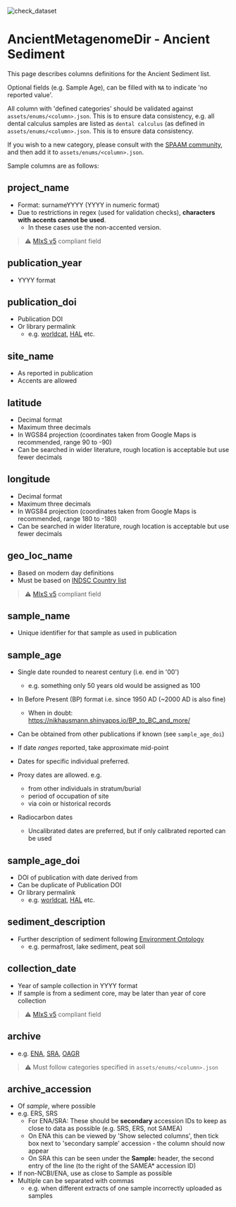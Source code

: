 ![check_dataset](https://github.com/spaam-workshop/AncientMetagenomeDir/workflows/check_dataset/badge.svg)


# AncientMetagenomeDir - Ancient Sediment

This page describes columns definitions for the Ancient Sediment list.

Optional fields (e.g. Sample Age), can be filled with `NA` to indicate 'no
reported value'.

All column with 'defined categories' should be validated against
`assets/enums/<column>.json`. This is to ensure data consistency, e.g. all
dental calculus samples are listed as `dental calculus` (as defined in
`assets/enums/<column>.json`. This is to ensure data consistency.

If you wish to a new category, please consult with the [SPAAM
community](spaam-workshop.github.io), and then add it to
`assets/enums/<column>.json`.

Sample columns are as follows:

## project_name

- Format: surnameYYYY (YYYY in numeric format)
- Due to restrictions in regex (used for validation checks), **characters with accents cannot be used**.
  - In these cases use the non-accented version.

> :warning: [MIxS v5](https://gensc.org/mixs/) compliant field

## publication_year

- YYYY format

## publication_doi

- Publication DOI
- Or library permalink 
  - e.g. [worldcat](https://www.worldcat.org/), [HAL](hal.archives-ouvertes.fr)
    etc.

## site_name

- As reported in publication
- Accents are allowed

## latitude

- Decimal format
- Maximum three decimals
- In WGS84 projection (coordinates taken from Google Maps is recommended, range 90 to -90)
- Can be searched in wider literature, rough location is acceptable but use
  fewer decimals

## longitude

- Decimal format
- Maximum three decimals
- In WGS84 projection (coordinates taken from Google Maps is recommended, range 180 to -180)
- Can be searched in wider literature, rough location is acceptable but use
  fewer decimals

## geo_loc_name

- Based on modern day definitions
- Must be based on [INDSC Country list](http://www.insdc.org/country.html)

> :warning: [MIxS v5](https://gensc.org/mixs/) compliant field

## sample_name

- Unique identifier for that sample as used in publication

## sample_age

- Single date rounded to nearest century (i.e. end in '00')
  - e.g. something only 50 years old would be assigned as 100
- In Before Present (BP) format i.e. since 1950 AD (~2000 AD is also fine)
  - When in doubt: https://nikhausmann.shinyapps.io/BP_to_BC_and_more/
- Can be obtained from other publications if known (see `sample_age_doi`)

- If date _ranges_ reported, take approximate mid-point
- Dates for specific individual preferred.
- Proxy dates are allowed. e.g.
  - from other individuals in stratum/burial
  - period of occupation of site
  - via coin or historical records
- Radiocarbon dates
  - Uncalibrated dates are preferred, but if only calibrated reported can be
    used

## sample_age_doi

- DOI of publication with date derived from
- Can be duplicate of Publication DOI
- Or library permalink
  - e.g. [worldcat](https://www.worldcat.org/), [HAL](hal.archives-ouvertes.fr)
    etc.

## sediment_description

- Further description of sediment following [Environment Ontology](http://www.environmentontology.org/Browse-EnvO)
  - e.g. permafrost, lake sediment, peat soil

## collection_date

- Year of sample collection in YYYY format
- If sample is from a sediment core, may be later than year of core collection

> :warning: [MIxS v5](https://gensc.org/mixs/) compliant field

## archive

- e.g. [ENA](https://www.ebi.ac.uk/ena),
  [SRA](https://www.ncbi.nlm.nih.gov/sra), [OAGR](https://www.oagr.org/)

> :warning: Must follow categories specified in `assets/enums/<column>.json`

## archive_accession

- Of *sample*, where possible
- e.g. ERS, SRS
  - For ENA/SRA: These should be **secondary** accession IDs to keep as close to data as possible (e.g. SRS, ERS, not SAMEA)
  - On ENA this can be viewed by 'Show selected columns', then tick box next to 'secondary sample' accession - the column should now appear
  - On SRA this can be seen under the **Sample:** header, the second entry of the line (to the right of the SAMEA* accession ID)
- If non-NCBI/ENA, use as close to Sample as possible
- Multiple can be separated with commas
  - e.g. when different extracts of one sample incorrectly uploaded as samples
